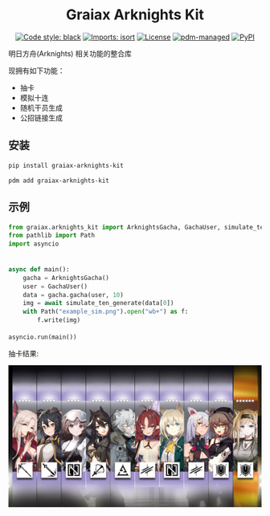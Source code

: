 <div align="center">

# Graiax Arknights Kit

[![Code style: black](https://img.shields.io/badge/code%20style-black-000000.svg)](https://github.com/psf/black)
[![Imports: isort](https://img.shields.io/badge/%20imports-isort-%231674b1?style=flat&labelColor=ef8336)](https://pycqa.github.io/isort/)
[![License](https://img.shields.io/github/license/GraiaCommunity/graiax-arknights-kit)](https://github.com/GraiaCommunity/graiax-arknights-kit/blob/master/LICENSE)
[![pdm-managed](https://img.shields.io/badge/pdm-managed-blueviolet)](https://pdm.fming.dev)
[![PyPI](https://img.shields.io/pypi/v/graiax-arknights-kit)](https://img.shields.io/pypi/v/graiax-arknights-kit)

</div>

明日方舟(Arknights) 相关功能的整合库

现拥有如下功能：

- 抽卡
- 模拟十连
- 随机干员生成
- 公招链接生成

## 安装

```shell
pip install graiax-arknights-kit
```

```shell
pdm add graiax-arknights-kit
```

## 示例

```python
from graiax.arknights_kit import ArknightsGacha, GachaUser, simulate_ten_generate
from pathlib import Path
import asyncio


async def main():
    gacha = ArknightsGacha()
    user = GachaUser()
    data = gacha.gacha(user, 10)
    img = await simulate_ten_generate(data[0])
    with Path("example_sim.png").open("wb+") as f:
        f.write(img)

asyncio.run(main())
```

抽卡结果:

<img src="./example_sim.png" align="left">